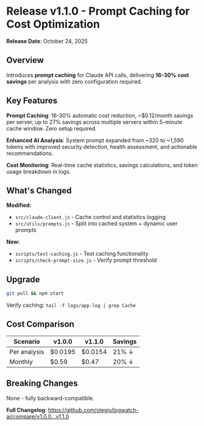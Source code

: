 # Release v1.1.0 - Prompt Caching for Cost Optimization

**Release Date**: October 24, 2025

## Overview

Introduces **prompt caching** for Claude API calls, delivering **16-30% cost savings** per analysis with zero configuration required.

## Key Features

**Prompt Caching**: 16-30% automatic cost reduction, ~$0.12/month savings per server, up to 27% savings across multiple servers within 5-minute cache window. Zero setup required.

**Enhanced AI Analysis**: System prompt expanded from ~320 to ~1,590 tokens with improved security detection, health assessment, and actionable recommendations.

**Cost Monitoring**: Real-time cache statistics, savings calculations, and token usage breakdown in logs.

## What's Changed

**Modified:**
- `src/claude-client.js` - Cache control and statistics logging
- `src/utils/prompts.js` - Split into cached system + dynamic user prompts

**New:**
- `scripts/test-caching.js` - Test caching functionality
- `scripts/check-prompt-size.js` - Verify prompt threshold

## Upgrade

```bash
git pull && npm start
```

Verify caching: `tail -f logs/app.log | grep Cache`

## Cost Comparison

| Scenario | v1.0.0 | v1.1.0 | Savings |
|----------|---------|---------|---------|
| Per analysis | $0.0195 | $0.0154 | 21% ↓ |
| Monthly | $0.59 | $0.47 | 20% ↓ |

## Breaking Changes

None - fully backward-compatible.

**Full Changelog**: https://github.com/olegiv/logwatch-ai/compare/v1.0.0...v1.1.0
